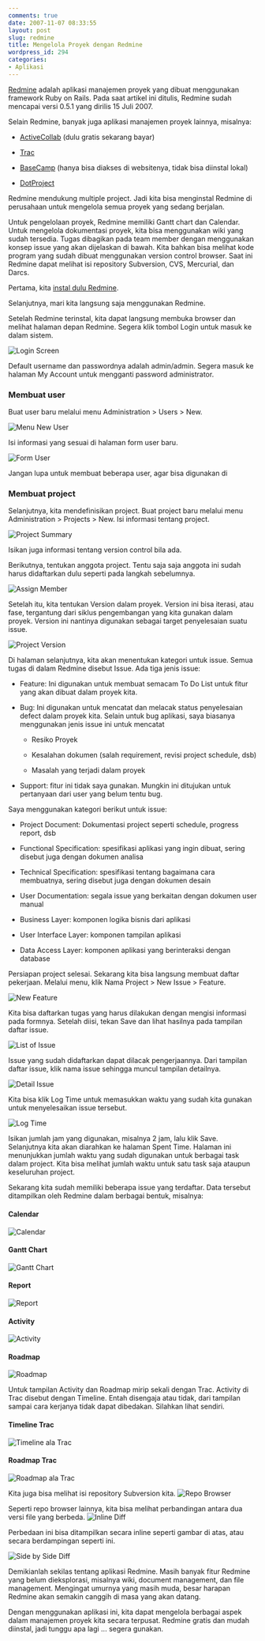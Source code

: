 ```yaml
---
comments: true
date: 2007-11-07 08:33:55
layout: post
slug: redmine
title: Mengelola Proyek dengan Redmine
wordpress_id: 294
categories:
- Aplikasi
---
```


[Redmine](http://www.redmine.org/) adalah aplikasi manajemen proyek yang dibuat menggunakan framework Ruby on Rails. 
Pada saat artikel ini ditulis, Redmine sudah mencapai versi 0.5.1 yang dirilis 15 Juli 2007.

Selain Redmine, banyak juga aplikasi manajemen proyek lainnya, misalnya: 



	
  * [ActiveCollab](http://www.activecollab.com/) (dulu gratis sekarang bayar)

	
  * [Trac](http://trac.edgewall.org/)

	
  * [BaseCamp](http://www.basecamphq.com/) (hanya bisa diakses di websitenya, tidak bisa diinstal lokal)

	
  * [DotProject](http://www.dotproject.net/)




Redmine mendukung multiple project. Jadi kita bisa menginstal Redmine di perusahaan untuk mengelola semua proyek yang sedang berjalan. 

Untuk pengelolaan proyek, Redmine memiliki Gantt chart dan Calendar. Untuk mengelola dokumentasi proyek, kita bisa menggunakan wiki yang sudah tersedia. Tugas dibagikan pada team member dengan menggunakan konsep issue yang akan dijelaskan di bawah. Kita bahkan bisa melihat kode program yang sudah dibuat menggunakan version control browser. Saat ini Redmine dapat melihat isi repository Subversion, CVS, Mercurial, dan Darcs.

Pertama, kita [instal dulu Redmine](http://dhiku.wordpress.com/2007/10/23/installing-redmine-di-windows/).

Selanjutnya, mari kita langsung saja menggunakan Redmine. 


Setelah Redmine terinstal, kita dapat langsung membuka browser dan melihat halaman depan Redmine. Segera klik tombol Login untuk masuk ke dalam sistem.

![Login Screen](http://endy.artivisi.com/blog/wp-content/uploads/2007/11/redmine-login.png)

Default username dan passwordnya adalah admin/admin. Segera masuk ke halaman My Account untuk mengganti password administrator.



### Membuat user


Buat user baru melalui menu Administration > Users > New. 

![Menu New User](http://endy.artivisi.com/blog/wp-content/uploads/2007/11/new-user.png)

Isi informasi yang sesuai di halaman form user baru. 

![Form User](http://endy.artivisi.com/blog/wp-content/uploads/2007/11/new-user-form.png)

Jangan lupa untuk membuat beberapa user, agar bisa digunakan di 



### Membuat project


Selanjutnya, kita mendefinisikan project. Buat project baru melalui menu Administration > Projects > New. 
Isi informasi tentang project. 

![Project Summary](http://endy.artivisi.com/blog/wp-content/uploads/2007/11/new-project-summary.png)

Isikan juga informasi tentang version control bila ada. 

Berikutnya, tentukan anggota project. Tentu saja saja anggota ini sudah harus didaftarkan dulu seperti pada langkah sebelumnya.

![Assign Member](http://endy.artivisi.com/blog/wp-content/uploads/2007/11/project-member.png)

Setelah itu, kita tentukan Version dalam proyek. Version ini bisa iterasi, atau fase, tergantung dari siklus pengembangan yang kita gunakan dalam proyek. Version ini nantinya digunakan sebagai target penyelesaian suatu issue.

![Project Version](http://endy.artivisi.com/blog/wp-content/uploads/2007/11/version.png)

Di halaman selanjutnya, kita akan menentukan kategori untuk issue. Semua tugas di dalam Redmine disebut Issue. Ada tiga jenis issue: 




  * Feature: Ini digunakan untuk membuat semacam To Do List untuk fitur yang akan dibuat dalam proyek kita.


  * Bug: Ini digunakan untuk mencatat dan melacak status penyelesaian defect dalam proyek kita. 
Selain untuk bug aplikasi, saya biasanya menggunakan jenis issue ini untuk mencatat


    * Resiko Proyek


    * Kesalahan dokumen (salah requirement, revisi project schedule, dsb)


    * Masalah yang terjadi dalam proyek





  * Support: fitur ini tidak saya gunakan. Mungkin ini ditujukan untuk pertanyaan dari user yang belum tentu bug.



Saya menggunakan kategori berikut untuk issue: 


  * Project Document: Dokumentasi project seperti schedule, progress report, dsb


  * Functional Specification: spesifikasi aplikasi yang ingin dibuat, sering disebut juga dengan dokumen analisa


  * Technical Specification: spesifikasi tentang bagaimana cara membuatnya, sering disebut juga dengan dokumen desain


  * User Documentation: segala issue yang berkaitan dengan dokumen user manual


  * Business Layer: komponen logika bisnis dari aplikasi


  * User Interface Layer: komponen tampilan aplikasi


  * Data Access Layer: komponen aplikasi yang berinteraksi dengan database




Persiapan project selesai. Sekarang kita bisa langsung membuat daftar pekerjaan. Melalui menu, klik Nama Project > New Issue > Feature. 

![New Feature](http://endy.artivisi.com/blog/wp-content/uploads/2007/11/new-feature.png)

Kita bisa daftarkan tugas yang harus dilakukan dengan mengisi informasi pada formnya. Setelah diisi, tekan Save dan lihat hasilnya pada tampilan daftar issue.

![List of Issue](http://endy.artivisi.com/blog/wp-content/uploads/2007/11/list-issue.png)

Issue yang sudah didaftarkan dapat dilacak pengerjaannya. Dari tampilan daftar issue, klik nama issue sehingga muncul tampilan detailnya. 

![Detail Issue](http://endy.artivisi.com/blog/wp-content/uploads/2007/11/detail-issue.png)

Kita bisa klik Log Time untuk memasukkan waktu yang sudah kita gunakan untuk menyelesaikan issue tersebut.

![Log Time](http://endy.artivisi.com/blog/wp-content/uploads/2007/11/log-time.png)

Isikan jumlah jam yang digunakan, misalnya 2 jam, lalu klik Save. Selanjutnya kita akan diarahkan ke halaman Spent Time. Halaman ini menunjukkan jumlah waktu yang sudah digunakan untuk berbagai task dalam project. Kita bisa melihat jumlah waktu untuk satu task saja ataupun keseluruhan project. 

Sekarang kita sudah memiliki beberapa issue yang terdaftar. Data tersebut ditampilkan oleh Redmine dalam berbagai bentuk, misalnya: 


#### Calendar


![Calendar](http://endy.artivisi.com/blog/wp-content/uploads/2007/11/calendar.png)



#### Gantt Chart


![Gantt Chart](http://endy.artivisi.com/blog/wp-content/uploads/2007/11/gantt.png)



#### Report


![Report](http://endy.artivisi.com/blog/wp-content/uploads/2007/11/report.png)



#### Activity


![Activity](http://endy.artivisi.com/blog/wp-content/uploads/2007/11/activity.png)



#### Roadmap


![Roadmap](http://endy.artivisi.com/blog/wp-content/uploads/2007/11/roadmap.png)


Untuk tampilan Activity dan Roadmap mirip sekali dengan Trac. Activity di Trac disebut dengan Timeline. Entah disengaja atau tidak, dari tampilan sampai cara kerjanya tidak dapat dibedakan. Silahkan lihat sendiri. 



#### Timeline Trac


![Timeline ala Trac](http://endy.artivisi.com/blog/wp-content/uploads/2007/11/timeline-trac.png)




#### Roadmap Trac


![Roadmap ala Trac](http://endy.artivisi.com/blog/wp-content/uploads/2007/11/roadmap-trac.png)


Kita juga bisa melihat isi repository Subversion kita. 
![Repo Browser](http://endy.artivisi.com/blog/wp-content/uploads/2007/11/repo-browser.png)

Seperti repo browser lainnya, kita bisa melihat perbandingan antara dua versi file yang berbeda. 
![Inline Diff](http://endy.artivisi.com/blog/wp-content/uploads/2007/11/diff-inline.png)

Perbedaan ini bisa ditampilkan secara inline seperti gambar di atas, atau secara berdampingan seperti ini. 

![Side by Side Diff](http://endy.artivisi.com/blog/wp-content/uploads/2007/11/diff-byside.png)

Demikianlah sekilas tentang aplikasi Redmine. Masih banyak fitur Redmine yang belum dieksplorasi, misalnya wiki, document management, dan file management. Mengingat umurnya yang masih muda, besar harapan Redmine akan semakin canggih di masa yang akan datang. 

Dengan menggunakan aplikasi ini, kita dapat mengelola berbagai aspek dalam manajemen proyek kita secara terpusat. Redmine gratis dan mudah diinstal, jadi tunggu apa lagi ... segera gunakan.

